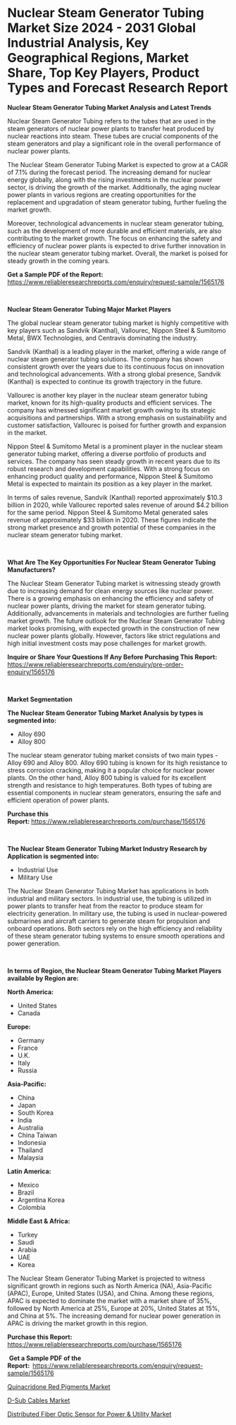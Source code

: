 <p><h1>Nuclear Steam Generator Tubing Market Size 2024 - 2031 Global Industrial Analysis, Key Geographical Regions, Market Share, Top Key Players, Product Types and Forecast Research Report</h1></p><p><strong>Nuclear Steam Generator Tubing Market Analysis and Latest Trends</strong></p>
<p><p>Nuclear Steam Generator Tubing refers to the tubes that are used in the steam generators of nuclear power plants to transfer heat produced by nuclear reactions into steam. These tubes are crucial components of the steam generators and play a significant role in the overall performance of nuclear power plants.</p><p>The Nuclear Steam Generator Tubing Market is expected to grow at a CAGR of 7.1% during the forecast period. The increasing demand for nuclear energy globally, along with the rising investments in the nuclear power sector, is driving the growth of the market. Additionally, the aging nuclear power plants in various regions are creating opportunities for the replacement and upgradation of steam generator tubing, further fueling the market growth.</p><p>Moreover, technological advancements in nuclear steam generator tubing, such as the development of more durable and efficient materials, are also contributing to the market growth. The focus on enhancing the safety and efficiency of nuclear power plants is expected to drive further innovation in the nuclear steam generator tubing market. Overall, the market is poised for steady growth in the coming years.</p></p>
<p><strong>Get a Sample PDF of the Report:&nbsp;</strong> <a href="https://www.reliableresearchreports.com/enquiry/request-sample/1565176">https://www.reliableresearchreports.com/enquiry/request-sample/1565176</a></p>
<p>&nbsp;</p>
<p><strong>Nuclear Steam Generator Tubing Major Market Players</strong></p>
<p><p>The global nuclear steam generator tubing market is highly competitive with key players such as Sandvik (Kanthal), Vallourec, Nippon Steel & Sumitomo Metal, BWX Technologies, and Centravis dominating the industry.</p><p>Sandvik (Kanthal) is a leading player in the market, offering a wide range of nuclear steam generator tubing solutions. The company has shown consistent growth over the years due to its continuous focus on innovation and technological advancements. With a strong global presence, Sandvik (Kanthal) is expected to continue its growth trajectory in the future.</p><p>Vallourec is another key player in the nuclear steam generator tubing market, known for its high-quality products and efficient services. The company has witnessed significant market growth owing to its strategic acquisitions and partnerships. With a strong emphasis on sustainability and customer satisfaction, Vallourec is poised for further growth and expansion in the market.</p><p>Nippon Steel & Sumitomo Metal is a prominent player in the nuclear steam generator tubing market, offering a diverse portfolio of products and services. The company has seen steady growth in recent years due to its robust research and development capabilities. With a strong focus on enhancing product quality and performance, Nippon Steel & Sumitomo Metal is expected to maintain its position as a key player in the market.</p><p>In terms of sales revenue, Sandvik (Kanthal) reported approximately $10.3 billion in 2020, while Vallourec reported sales revenue of around $4.2 billion for the same period. Nippon Steel & Sumitomo Metal generated sales revenue of approximately $33 billion in 2020. These figures indicate the strong market presence and growth potential of these companies in the nuclear steam generator tubing market.</p></p>
<p>&nbsp;</p>
<p><strong>What Are The Key Opportunities For Nuclear Steam Generator Tubing Manufacturers?</strong></p>
<p><p>The Nuclear Steam Generator Tubing market is witnessing steady growth due to increasing demand for clean energy sources like nuclear power. There is a growing emphasis on enhancing the efficiency and safety of nuclear power plants, driving the market for steam generator tubing. Additionally, advancements in materials and technologies are further fueling market growth. The future outlook for the Nuclear Steam Generator Tubing market looks promising, with expected growth in the construction of new nuclear power plants globally. However, factors like strict regulations and high initial investment costs may pose challenges for market growth.</p></p>
<p><strong>Inquire or Share Your Questions If Any Before Purchasing This Report:</strong> <a href="https://www.reliableresearchreports.com/enquiry/pre-order-enquiry/1565176">https://www.reliableresearchreports.com/enquiry/pre-order-enquiry/1565176</a></p>
<p>&nbsp;</p>
<p><strong>Market Segmentation</strong></p>
<p><strong>The Nuclear Steam Generator Tubing Market Analysis by types is segmented into:</strong></p>
<p><ul><li>Alloy 690</li><li>Alloy 800</li></ul></p>
<p><p>The nuclear steam generator tubing market consists of two main types - Alloy 690 and Alloy 800. Alloy 690 tubing is known for its high resistance to stress corrosion cracking, making it a popular choice for nuclear power plants. On the other hand, Alloy 800 tubing is valued for its excellent strength and resistance to high temperatures. Both types of tubing are essential components in nuclear steam generators, ensuring the safe and efficient operation of power plants.</p></p>
<p><strong>Purchase this Report:&nbsp;</strong><a href="https://www.reliableresearchreports.com/purchase/1565176">https://www.reliableresearchreports.com/purchase/1565176</a></p>
<p>&nbsp;</p>
<p><strong>The Nuclear Steam Generator Tubing Market Industry Research by Application is segmented into:</strong></p>
<p><ul><li>Industrial Use</li><li>Military Use</li></ul></p>
<p><p>The Nuclear Steam Generator Tubing Market has applications in both industrial and military sectors. In industrial use, the tubing is utilized in power plants to transfer heat from the reactor to produce steam for electricity generation. In military use, the tubing is used in nuclear-powered submarines and aircraft carriers to generate steam for propulsion and onboard operations. Both sectors rely on the high efficiency and reliability of these steam generator tubing systems to ensure smooth operations and power generation.</p></p>
<p>&nbsp;</p>
<p><strong>In terms of Region, the Nuclear Steam Generator Tubing Market Players available by Region are:</strong></p>
<p>
    <p> <strong> North America: </strong>
        <ul>
            <li>United States</li>
            <li>Canada</li>
        </ul>
        </p> 
    <p> <strong> Europe: </strong>
        <ul>
            <li>Germany</li>
            <li>France</li>
            <li>U.K.</li>
            <li>Italy</li>
            <li>Russia</li>
        </ul>
        </p> 
    <p> <strong> Asia-Pacific: </strong>
        <ul>
            <li>China</li>
            <li>Japan</li>
            <li>South Korea</li>
            <li>India</li>
            <li>Australia</li>
            <li>China Taiwan</li>
            <li>Indonesia</li>
            <li>Thailand</li>
            <li>Malaysia</li>
        </ul>
        </p> 
    <p> <strong> Latin America: </strong>
        <ul>
            <li>Mexico</li>
            <li>Brazil</li>
            <li>Argentina Korea</li>
            <li>Colombia</li>
        </ul>
        </p> 
    <p> <strong> Middle East & Africa: </strong>
        <ul>
            <li>Turkey</li>
            <li>Saudi</li>
            <li>Arabia</li>
            <li>UAE</li>
            <li>Korea</li>
        </ul>
    </p>
    </p>
<p><p>The Nuclear Steam Generator Tubing Market is projected to witness significant growth in regions such as North America (NA), Asia-Pacific (APAC), Europe, United States (USA), and China. Among these regions, APAC is expected to dominate the market with a market share of 35%, followed by North America at 25%, Europe at 20%, United States at 15%, and China at 5%. The increasing demand for nuclear power generation in APAC is driving the market growth in this region.</p></p>
<p><strong>Purchase this Report: </strong><a href="https://www.reliableresearchreports.com/purchase/1565176">https://www.reliableresearchreports.com/purchase/1565176</a></p>
<p>&nbsp;<strong>Get a Sample PDF of the Report:&nbsp;&nbsp;</strong><a href="https://www.reliableresearchreports.com/enquiry/request-sample/1565176">https://www.reliableresearchreports.com/enquiry/request-sample/1565176</a></p>
<p><strong></strong></p>
<p><p><a href="https://view.publitas.com/reportprime-1/quinacridone-red-pigments-market-dynamics-2023-2030-also-about-its-market-trends-projections-and-opportunities/">Quinacridone Red Pigments Market</a></p><p><a href="https://view.publitas.com/reportprime-1/d-sub-cables-market-size-market-trends-and-growth-outlook-forecasted-for-period-from-2024-to-2031/">D-Sub Cables Market</a></p><p><a href="https://view.publitas.com/reportprime-1/distributed-fiber-optic-sensor-for-power-utility-market-furnish-information-about-market-size-market-share-market-dynamics-and-projections-spanning-from-2023-to-2030/">Distributed Fiber Optic Sensor for Power & Utility Market</a></p></p>